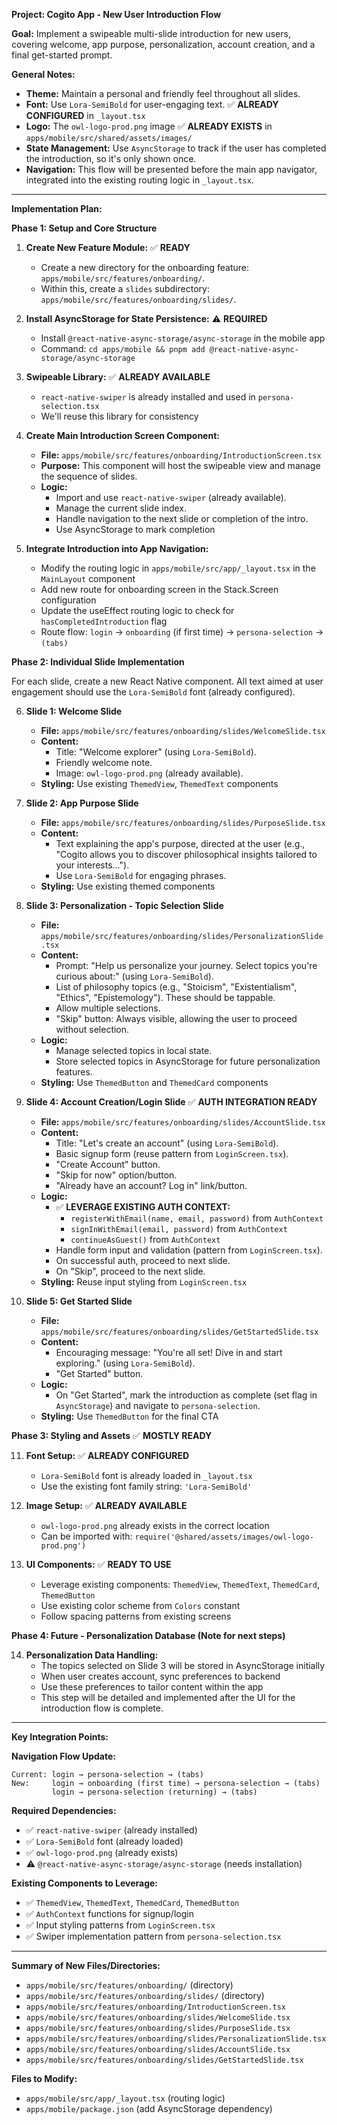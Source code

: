 **Project: Cogito App - New User Introduction Flow**

**Goal:** Implement a swipeable multi-slide introduction for new users, covering welcome, app purpose, personalization, account creation, and a final get-started prompt.

**General Notes:**
*   **Theme:** Maintain a personal and friendly feel throughout all slides.
*   **Font:** Use `Lora-SemiBold` for user-engaging text. ✅ **ALREADY CONFIGURED** in `_layout.tsx`
*   **Logo:** The `owl-logo-prod.png` image ✅ **ALREADY EXISTS** in `apps/mobile/src/shared/assets/images/`
*   **State Management:** Use `AsyncStorage` to track if the user has completed the introduction, so it's only shown once.
*   **Navigation:** This flow will be presented before the main app navigator, integrated into the existing routing logic in `_layout.tsx`.

---

**Implementation Plan:**

**Phase 1: Setup and Core Structure**

1.  **Create New Feature Module:** ✅ **READY**
    *   Create a new directory for the onboarding feature: `apps/mobile/src/features/onboarding/`.
    *   Within this, create a `slides` subdirectory: `apps/mobile/src/features/onboarding/slides/`.

2.  **Install AsyncStorage for State Persistence:** ⚠️ **REQUIRED**
    *   Install `@react-native-async-storage/async-storage` in the mobile app
    *   Command: `cd apps/mobile && pnpm add @react-native-async-storage/async-storage`

3.  **Swipeable Library:** ✅ **ALREADY AVAILABLE**
    *   `react-native-swiper` is already installed and used in `persona-selection.tsx`
    *   We'll reuse this library for consistency

4.  **Create Main Introduction Screen Component:**
    *   **File:** `apps/mobile/src/features/onboarding/IntroductionScreen.tsx`
    *   **Purpose:** This component will host the swipeable view and manage the sequence of slides.
    *   **Logic:**
        *   Import and use `react-native-swiper` (already available).
        *   Manage the current slide index.
        *   Handle navigation to the next slide or completion of the intro.
        *   Use AsyncStorage to mark completion

5.  **Integrate Introduction into App Navigation:**
    *   Modify the routing logic in `apps/mobile/src/app/_layout.tsx` in the `MainLayout` component
    *   Add new route for onboarding screen in the Stack.Screen configuration
    *   Update the useEffect routing logic to check for `hasCompletedIntroduction` flag
    *   Route flow: `login` → `onboarding` (if first time) → `persona-selection` → `(tabs)`

**Phase 2: Individual Slide Implementation**

For each slide, create a new React Native component. All text aimed at user engagement should use the `Lora-SemiBold` font (already configured).

6.  **Slide 1: Welcome Slide**
    *   **File:** `apps/mobile/src/features/onboarding/slides/WelcomeSlide.tsx`
    *   **Content:**
        *   Title: "Welcome explorer" (using `Lora-SemiBold`).
        *   Friendly welcome note.
        *   Image: `owl-logo-prod.png` (already available).
    *   **Styling:** Use existing `ThemedView`, `ThemedText` components

7.  **Slide 2: App Purpose Slide**
    *   **File:** `apps/mobile/src/features/onboarding/slides/PurposeSlide.tsx`
    *   **Content:**
        *   Text explaining the app's purpose, directed at the user (e.g., "Cogito allows you to discover philosophical insights tailored to your interests...").
        *   Use `Lora-SemiBold` for engaging phrases.
    *   **Styling:** Use existing themed components

8.  **Slide 3: Personalization - Topic Selection Slide**
    *   **File:** `apps/mobile/src/features/onboarding/slides/PersonalizationSlide.tsx`
    *   **Content:**
        *   Prompt: "Help us personalize your journey. Select topics you're curious about:" (using `Lora-SemiBold`).
        *   List of philosophy topics (e.g., "Stoicism", "Existentialism", "Ethics", "Epistemology"). These should be tappable.
        *   Allow multiple selections.
        *   "Skip" button: Always visible, allowing the user to proceed without selection.
    *   **Logic:**
        *   Manage selected topics in local state.
        *   Store selected topics in AsyncStorage for future personalization features.
    *   **Styling:** Use `ThemedButton` and `ThemedCard` components

9.  **Slide 4: Account Creation/Login Slide** ✅ **AUTH INTEGRATION READY**
    *   **File:** `apps/mobile/src/features/onboarding/slides/AccountSlide.tsx`
    *   **Content:**
        *   Title: "Let's create an account" (using `Lora-SemiBold`).
        *   Basic signup form (reuse pattern from `LoginScreen.tsx`).
        *   "Create Account" button.
        *   "Skip for now" option/button.
        *   "Already have an account? Log in" link/button.
    *   **Logic:**
        *   ✅ **LEVERAGE EXISTING AUTH CONTEXT:**
            *   `registerWithEmail(name, email, password)` from `AuthContext`
            *   `signInWithEmail(email, password)` from `AuthContext`
            *   `continueAsGuest()` from `AuthContext`
        *   Handle form input and validation (pattern from `LoginScreen.tsx`).
        *   On successful auth, proceed to next slide.
        *   On "Skip", proceed to the next slide.
    *   **Styling:** Reuse input styling from `LoginScreen.tsx`

10. **Slide 5: Get Started Slide**
    *   **File:** `apps/mobile/src/features/onboarding/slides/GetStartedSlide.tsx`
    *   **Content:**
        *   Encouraging message: "You're all set! Dive in and start exploring." (using `Lora-SemiBold`).
        *   "Get Started" button.
    *   **Logic:**
        *   On "Get Started", mark the introduction as complete (set flag in `AsyncStorage`) and navigate to `persona-selection`.
    *   **Styling:** Use `ThemedButton` for the final CTA

**Phase 3: Styling and Assets** ✅ **MOSTLY READY**

11. **Font Setup:** ✅ **ALREADY CONFIGURED**
    *   `Lora-SemiBold` font is already loaded in `_layout.tsx`
    *   Use the existing font family string: `'Lora-SemiBold'`

12. **Image Setup:** ✅ **ALREADY AVAILABLE**
    *   `owl-logo-prod.png` already exists in the correct location
    *   Can be imported with: `require('@shared/assets/images/owl-logo-prod.png')`

13. **UI Components:** ✅ **READY TO USE**
    *   Leverage existing components: `ThemedView`, `ThemedText`, `ThemedCard`, `ThemedButton`
    *   Use existing color scheme from `Colors` constant
    *   Follow spacing patterns from existing screens

**Phase 4: Future - Personalization Database (Note for next steps)**

14. **Personalization Data Handling:**
    *   The topics selected on Slide 3 will be stored in AsyncStorage initially
    *   When user creates account, sync preferences to backend
    *   Use these preferences to tailor content within the app
    *   This step will be detailed and implemented after the UI for the introduction flow is complete.

---

**Key Integration Points:**

**Navigation Flow Update:**
```
Current: login → persona-selection → (tabs)
New:     login → onboarding (first time) → persona-selection → (tabs)
         login → persona-selection (returning) → (tabs)
```

**Required Dependencies:**
- ✅ `react-native-swiper` (already installed)
- ✅ `Lora-SemiBold` font (already loaded)
- ✅ `owl-logo-prod.png` (already exists)
- ⚠️ `@react-native-async-storage/async-storage` (needs installation)

**Existing Components to Leverage:**
- ✅ `ThemedView`, `ThemedText`, `ThemedCard`, `ThemedButton`
- ✅ `AuthContext` functions for signup/login
- ✅ Input styling patterns from `LoginScreen.tsx`
- ✅ Swiper implementation pattern from `persona-selection.tsx`

---

**Summary of New Files/Directories:**
*   `apps/mobile/src/features/onboarding/` (directory)
*   `apps/mobile/src/features/onboarding/slides/` (directory)
*   `apps/mobile/src/features/onboarding/IntroductionScreen.tsx`
*   `apps/mobile/src/features/onboarding/slides/WelcomeSlide.tsx`
*   `apps/mobile/src/features/onboarding/slides/PurposeSlide.tsx`
*   `apps/mobile/src/features/onboarding/slides/PersonalizationSlide.tsx`
*   `apps/mobile/src/features/onboarding/slides/AccountSlide.tsx`
*   `apps/mobile/src/features/onboarding/slides/GetStartedSlide.tsx`

**Files to Modify:**
*   `apps/mobile/src/app/_layout.tsx` (routing logic)
*   `apps/mobile/package.json` (add AsyncStorage dependency) 
